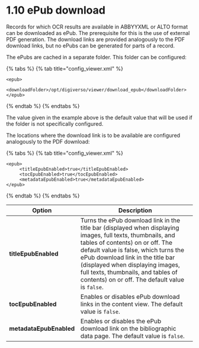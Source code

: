 # 1.10 ePub download

Records for which OCR results are available in ABBYYXML or ALTO format can be downloaded as ePub. The prerequisite for this is the use of external PDF generation. The download links are provided analogously to the PDF download links, but no ePubs can be generated for parts of a record.&#x20;

The ePubs are cached in a separate folder. This folder can be configured:

{% tabs %}
{% tab title="config_viewer.xml" %}
```markup
<epub>
    <downloadFolder>/opt/digiverso/viewer/download_epub</downloadFolder>
</epub>
```
{% endtab %}
{% endtabs %}

The value given in the example above is the default value that will be used if the folder is not specifically configured.&#x20;

The locations where the download link is to be available are configured analogously to the PDF download:

{% tabs %}
{% tab title="config_viewer.xml" %}
```markup
<epub>
     <titleEpubEnabled>true</titleEpubEnabled>
     <tocEpubEnabled>true</tocEpubEnabled>
     <metadataEpubEnabled>true</metadataEpubEnabled>
</epub>
```
{% endtab %}
{% endtabs %}

| **Option**              | Description                                                                                                                                                                                                                                                                                                                                             |
| ----------------------- | ------------------------------------------------------------------------------------------------------------------------------------------------------------------------------------------------------------------------------------------------------------------------------------------------------------------------------------------------------- |
| **titleEpubEnabled**    | Turns the ePub download link in the title bar (displayed when displaying images, full texts, thumbnails, and tables of contents) on or off. The default value is false, which turns the ePub download link in the title bar (displayed when displaying images, full texts, thumbnails, and tables of contents) on or off. The default value is `false`. |
| **tocEpubEnabled**      | Enables or disables ePub download links in the content view. The default value is `false`.                                                                                                                                                                                                                                                              |
| **metadataEpubEnabled** | Enables or disables the ePub download link on the bibliographic data page. The default value is `false`.                                                                                                                                                                                                                                                |
